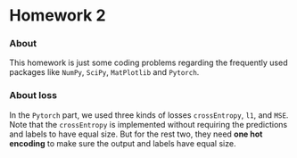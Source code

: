 # Homework 2
### About
This homework is just some coding problems regarding the frequently used packages like `NumPy`, `SciPy`, `MatPlotlib` and `Pytorch`.

### About loss
In the `Pytorch` part, we used three kinds of losses `crossEntropy`, `l1`, and `MSE`. Note that the `crossEntropy` is implemented without requiring the predictions
and labels to have equal size. But for the rest two, they need **one hot encoding** to make sure the output and labels have equal size.
